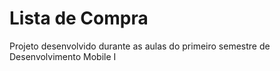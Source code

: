 # Lista de Compra 
Projeto desenvolvido durante as aulas do primeiro semestre de Desenvolvimento Mobile I 
